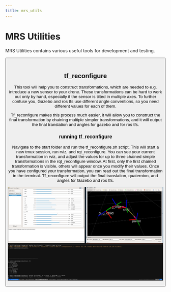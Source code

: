 ```yaml
---
title: mrs_utils
---
```


# MRS Utilities

MRS Utilities contains various useful tools for development and testing.

<Button label="🔗 mrs_utils repository" link="https://github.com/ctu-mrs/mrs_utils" block /><br />

## tf_reconfigure

This tool will help you to construct transformations, which are needed to e.g. introduce a new sensor to your drone. These transformations can be hard to work out only by hand, especially if the sensor is tilted in multiple axes.
To further confuse you, Gazebo and ros tfs use different angle conventions, so you need different values for each of them.

Tf_reconfigure makes this process much easier, it will allow you to construct the final transformation by chaining multiple simpler transformations, and it will output the final translation and angles for gazebo and for ros tfs.

### running tf_reconfigure

Navigate to the start folder and run the tf_reconfigure.sh script. This will start a new tmux session, run rviz, and rqt_reconfigure. You can see your current transformation in rviz, and adjust the values for up to three chained simple transformations in the rqt_reconfigure window. At first, only the first chained transformation is visible, others will appear once you modify their values. Once you have configured your transformation, you can read out the final transformation in the terminal. Tf_reconfigure will output the final translation, quaternion, and angles for Gazebo and ros tfs.

[![](fig/tf_reconfigure.png "tf reconfigure")](fig/tf_reconfigure.png)
